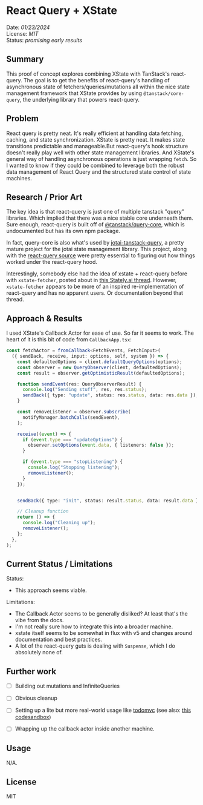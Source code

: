 # React Query + XState
Date: _01/23/2024_  
License: _MIT_  
Status: _promising early results_


## Summary
This proof of concept explores combining XState with TanStack's react-query. The goal is to get the benefits of react-query's handling of asynchronous state of fetchers/queries/mutations all within the nice state management framework that XState provides by using `@tanstack/core-query`, the underlying library that powers react-query.


## Problem
React query is pretty neat. It's really efficient at handling data fetching, caching, and state synchronization. XState is pretty neat. It makes state transitions predictable and manageable.But react-query's hook structure doesn't really play well with other state management libraries. And XState's general way of handling asynchronous operations is just wrapping `fetch`. So I wanted to know if they could be combined to leverage both the robust data management of React Query and the structured state control of state machines.


## Research / Prior Art
The key idea is that react-query is just one of multiple tanstack "query" libraries. Which implied that there was a nice stable core underneath them. Sure enough, react-query is built off of [@tanstack/query-core](https://github.com/TanStack/query/tree/main/packages/query-core), which is undocumented but has its own npm package. 

In fact, query-core is also what's used by [jotai-tanstack-query](https://github.com/jotaijs/jotai-tanstack-query), a pretty mature project for the jotai state management library. This project, along with the [react-query source](https://github.com/TanStack/query/blob/main/packages/react-query/src/useBaseQuery.ts) were pretty essential to figuring out how things worked under the react-query hood. 

Interestingly, somebody else had the idea of xstate + react-query before with `xstate-fetcher`, posted about in [this Stately.ai thread](https://github.com/statelyai/xstate/discussions/3537). However, `xstate-fetcher` appears to be more of an inspired re-implementation of react-query and has no apparent users. Or documentation beyond that thread.  


## Approach & Results
I used XState's Callback Actor for ease of use. So far it seems to work. The heart of it is this bit of code from `CallbackApp.tsx`:
```ts
const fetchActor = fromCallback<FetchEvents, FetchInput>(
  ({ sendBack, receive, input: options, self, system }) => {
    const defaultedOptions = client.defaultQueryOptions(options);
    const observer = new QueryObserver(client, defaultedOptions);
    const result = observer.getOptimisticResult(defaultedOptions);

    function sendEvent(res: QueryObserverResult) {
      console.log("Sending stuff", res, res.status);
      sendBack({ type: "update", status: res.status, data: res.data });
    }

    const removeListener = observer.subscribe(
      notifyManager.batchCalls(sendEvent),
    );

    receive((event) => {
      if (event.type === "updateOptions") {
        observer.setOptions(event.data, { listeners: false });
      }

      if (event.type === "stopListening") {
        console.log("Stopping listening");
        removeListener();
      }
    });


    sendBack({ type: "init", status: result.status, data: result.data });

    // Cleanup function
    return () => {
      console.log("Cleaning up");
      removeListener();
    };
  },
);

```


## Current Status / Limitations 
Status:
- This approach seems viable.

Limitations:
- The Callback Actor seems to be generally disliked? At least that's the vibe from the docs. 
- I'm not really sure how to integrate this into a broader machine. 
- xstate itself seems to be somewhat in flux with v5 and changes around documentation and best practices. 
- A lot of the react-query guts is dealing with `Suspense`, which I do absolutely none of. 


## Further work
- [ ] Building out mutations and InfiniteQueries
- [ ] Obvious cleanup
- [ ] Setting up a lite but more real-world usage like [todomvc](https://codesandbox.io/p/devbox/bold-cherry-7fng6v?file=%2Fsrc%2FTodo.tsx%3A58%2C10) (see also: [this codesandbox](https://codesandbox.io/s/xstate-todomvc-33wr94qv1?file=/todoMachine.js))
- [ ] Wrapping up the callback actor inside another machine. 
 


## Usage
N/A. 


## License
MIT

